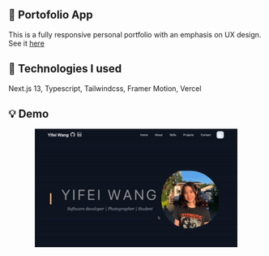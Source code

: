 ## 💼 Portofolio App

This is a fully responsive personal portfolio with an emphasis on UX design. See it [here](https://yifei-portfolio.vercel.app/)

## 🧰 Technologies I used

Next.js 13, Typescript, Tailwindcss, Framer Motion, Vercel

## 💡 Demo

<p align="center">
   <img src="https://github.com/yifeiw701/portfolio-app/blob/main/public/yifei_portfolio.gif" width="400" />
</p>
